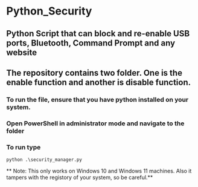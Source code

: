 # Python_Security
## Python Script that can block and re-enable USB ports, Bluetooth, Command Prompt and any website

## The repository contains two folder. One is the enable function and another is disable function.

### To run the file, ensure that you have python installed on your system.

### Open PowerShell in administrator mode and navigate to the folder

### To run type

```
python .\security_manager.py 
```
** Note: This only works on Windows 10 and Windows 11 machines. Also it tampers with the registory of your system, so be careful.**

